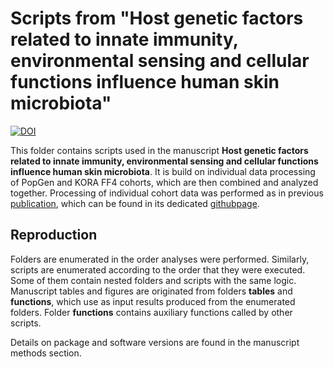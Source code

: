 # Scripts from "Host genetic factors related to innate immunity, environmental sensing and cellular functions influence human skin microbiota"

[![DOI](https://zenodo.org/badge/410956709.svg)](https://zenodo.org/badge/latestdoi/410956709)

This folder contains scripts used in the manuscript **Host genetic factors related to innate immunity, environmental sensing and cellular functions influence human skin microbiota**. It is build on individual data processing of PopGen and KORA FF4 cohorts, which are then combined and analyzed together. Processing of individual cohort data was performed as in previous [publication](https://onlinelibrary.wiley.com/doi/10.1111/bjd.20072), which can be found in its dedicated [githubpage](https://github.com/LucasMS/skin.association). 

## Reproduction

Folders are enumerated in the order analyses were performed. Similarly, scripts are enumerated according to the order that they were executed.  Some of them contain nested folders and scripts with the same logic. Manuscript tables and figures are originated from folders **tables** and **functions**, which use as input results produced from the enumerated folders. Folder **functions** contains auxiliary functions called by other scripts.

Details on package and software versions are found in the manuscript methods section.




